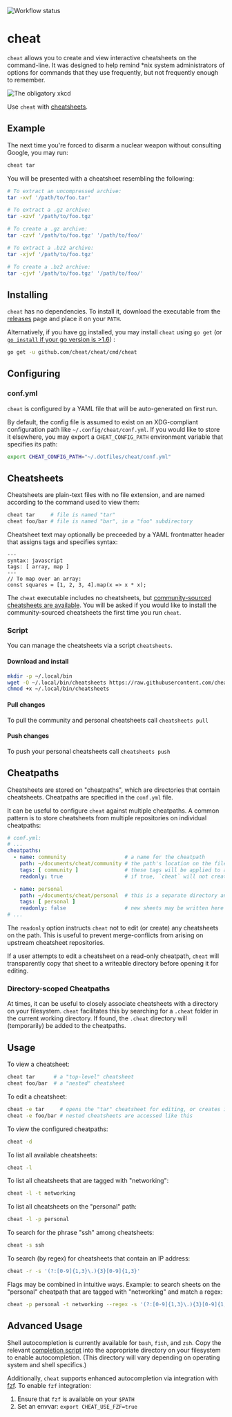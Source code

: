 ![Workflow status](https://github.com/cheat/cheat/actions/workflows/build.yml/badge.svg)


cheat
=====

`cheat` allows you to create and view interactive cheatsheets on the
command-line. It was designed to help remind \*nix system administrators of
options for commands that they use frequently, but not frequently enough to
remember.

![The obligatory xkcd](http://imgs.xkcd.com/comics/tar.png 'The obligatory xkcd')

Use `cheat` with [cheatsheets][].


Example
-------
The next time you're forced to disarm a nuclear weapon without consulting
Google, you may run:

```sh
cheat tar
```

You will be presented with a cheatsheet resembling the following:

```sh
# To extract an uncompressed archive:
tar -xvf '/path/to/foo.tar'

# To extract a .gz archive:
tar -xzvf '/path/to/foo.tgz'

# To create a .gz archive:
tar -czvf '/path/to/foo.tgz' '/path/to/foo/'

# To extract a .bz2 archive:
tar -xjvf '/path/to/foo.tgz'

# To create a .bz2 archive:
tar -cjvf '/path/to/foo.tgz' '/path/to/foo/'
```


Installing
----------
`cheat` has no dependencies. To install it, download the executable from the
[releases][] page and place it on your `PATH`.

Alternatively, if you have [go][] installed, you may install `cheat` using `go
get` (or [`go
install` if your go version is >1.6][gogetdeprecation]) :

```sh
go get -u github.com/cheat/cheat/cmd/cheat
```

Configuring
-----------
### conf.yml ###
`cheat` is configured by a YAML file that will be auto-generated on first run.

By default, the config file is assumed to exist on an XDG-compliant
configuration path like `~/.config/cheat/conf.yml`. If you would like to store
it elsewhere, you may export a `CHEAT_CONFIG_PATH` environment variable that
specifies its path:

```sh
export CHEAT_CONFIG_PATH="~/.dotfiles/cheat/conf.yml"
```

Cheatsheets
-----------
Cheatsheets are plain-text files with no file extension, and are named
according to the command used to view them:

```sh
cheat tar     # file is named "tar"
cheat foo/bar # file is named "bar", in a "foo" subdirectory
```

Cheatsheet text may optionally be preceeded by a YAML frontmatter header that
assigns tags and specifies syntax:

```
---
syntax: javascript
tags: [ array, map ]
---
// To map over an array:
const squares = [1, 2, 3, 4].map(x => x * x);
```

The `cheat` executable includes no cheatsheets, but [community-sourced
cheatsheets are available][cheatsheets]. You will be asked if you would like to
install the community-sourced cheatsheets the first time you run `cheat`.

### Script ###
You can manage the cheatsheets via a script `cheatsheets`.

#### Download and install ####
```sh
mkdir -p ~/.local/bin
wget -O ~/.local/bin/cheatsheets https://raw.githubusercontent.com/cheat/cheat/master/scripts/git/cheatsheets
chmod +x ~/.local/bin/cheatsheets
```

#### Pull changes ####
To pull the community and personal cheatsheets call `cheatsheets pull`

#### Push changes ####
To push your personal cheatsheets call `cheatsheets push`

Cheatpaths
----------
Cheatsheets are stored on "cheatpaths", which are directories that contain
cheatsheets. Cheatpaths are specified in the `conf.yml` file.

It can be useful to configure `cheat` against multiple cheatpaths. A common
pattern is to store cheatsheets from multiple repositories on individual
cheatpaths:

```yaml
# conf.yml:
# ...
cheatpaths:
  - name: community                   # a name for the cheatpath
    path: ~/documents/cheat/community # the path's location on the filesystem
    tags: [ community ]               # these tags will be applied to all sheets on the path
    readonly: true                    # if true, `cheat` will not create new cheatsheets here

  - name: personal
    path: ~/documents/cheat/personal  # this is a separate directory and repository than above
    tags: [ personal ]
    readonly: false                   # new sheets may be written here
# ...
```

The `readonly` option instructs `cheat` not to edit (or create) any cheatsheets
on the path. This is useful to prevent merge-conflicts from arising on upstream
cheatsheet repositories.

If a user attempts to edit a cheatsheet on a read-only cheatpath, `cheat` will
transparently copy that sheet to a writeable directory before opening it for
editing.

### Directory-scoped Cheatpaths ###
At times, it can be useful to closely associate cheatsheets with a directory on
your filesystem. `cheat` facilitates this by searching for a `.cheat` folder in
the current working directory. If found, the `.cheat` directory will
(temporarily) be added to the cheatpaths.

Usage
-----
To view a cheatsheet:

```sh
cheat tar      # a "top-level" cheatsheet
cheat foo/bar  # a "nested" cheatsheet
```

To edit a cheatsheet:

```sh
cheat -e tar     # opens the "tar" cheatsheet for editing, or creates it if it does not exist
cheat -e foo/bar # nested cheatsheets are accessed like this
```

To view the configured cheatpaths:

```sh
cheat -d
```

To list all available cheatsheets:

```sh
cheat -l
```

To list all cheatsheets that are tagged with "networking":

```sh
cheat -l -t networking
```

To list all cheatsheets on the "personal" path:

```sh
cheat -l -p personal
```

To search for the phrase "ssh" among cheatsheets:

```sh
cheat -s ssh
```

To search (by regex) for cheatsheets that contain an IP address:

```sh
cheat -r -s '(?:[0-9]{1,3}\.){3}[0-9]{1,3}'
```

Flags may be combined in intuitive ways. Example: to search sheets on the
"personal" cheatpath that are tagged with "networking" and match a regex:

```sh
cheat -p personal -t networking --regex -s '(?:[0-9]{1,3}\.){3}[0-9]{1,3}'
```


Advanced Usage
--------------
Shell autocompletion is currently available for `bash`, `fish`, and `zsh`. Copy
the relevant [completion script][completions] into the appropriate directory on
your filesystem to enable autocompletion. (This directory will vary depending
on operating system and shell specifics.)

Additionally, `cheat` supports enhanced autocompletion via integration with
[fzf][]. To enable `fzf` integration:

1. Ensure that `fzf` is available on your `$PATH`
2. Set an envvar: `export CHEAT_USE_FZF=true`

[Releases]:    https://github.com/cheat/cheat/releases
[cheatsheets]: https://github.com/cheat/cheatsheets
[completions]: https://github.com/cheat/cheat/tree/master/scripts
[fzf]:         https://github.com/junegunn/fzf
[go]:          https://golang.org
[gogetdeprecation]:       https://go.dev/doc/go-get-install-deprecation
